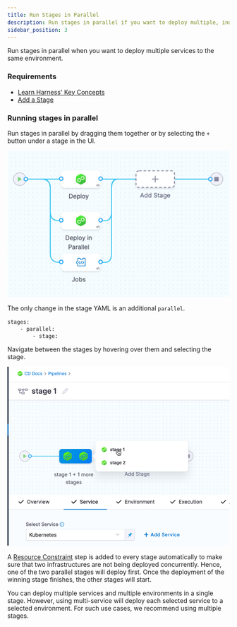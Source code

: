 ```yaml
---
title: Run Stages in Parallel
description: Run stages in parallel if you want to deploy multiple, independent services to the same environment. 
sidebar_position: 3
---
```


Run stages in parallel when you want to deploy multiple services to the same environment. 

### Requirements

* [Learn Harness' Key Concepts](../../getting-started/learn-harness-key-concepts.md)
* [Add a Stage](add-a-stage.md)

### Running stages in parallel

Run stages in parallel by dragging them together or by selecting the `+` button under a stage in the UI. 

![](./static/add-a-stage-57.png)

The only change in the stage YAML is an additional `parallel`. 

```
stages:
    - parallel:
        - stage: 
```

Navigate between the stages by hovering over them and selecting the stage.

![](./static/run-stages-in-parallel.png)

A [Resource Constraint](../../continuous-delivery/cd-deployments-category/deployment-resource-constraints.md) step is added to every stage automatically to make sure that two infrastructures are not being deployed concurrently. Hence, one of the two parallel stages will deploy first. Once the deployment of the winning stage finishes, the other stages will start.

You can deploy multiple services and multiple environments in a single stage. However, using multi-service will deploy each selected service to a selected environment. For such use cases, we recommend using multiple stages.

